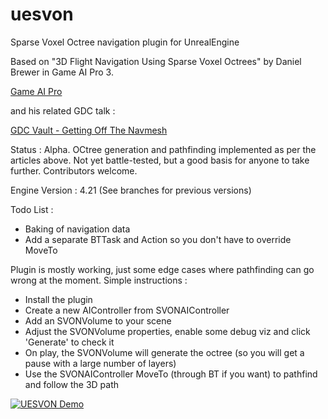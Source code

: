 # uesvon
Sparse Voxel Octree navigation plugin for UnrealEngine

Based on "3D Flight Navigation Using Sparse Voxel Octrees" by Daniel Brewer in Game AI Pro 3.

[Game AI Pro](https://www.gameaipro.com)

and his related GDC talk :

[GDC Vault - Getting Off The Navmesh](https://www.gdcvault.com/play/1022016/Getting-off-the-NavMesh-Navigating)

Status : Alpha. OCtree generation and pathfinding implemented as per the articles above. Not yet battle-tested, but a good basis for anyone to take further. Contributors welcome.

Engine Version : 4.21 (See branches for previous versions)

Todo List :

* Baking of navigation data
* Add a separate BTTask and Action so you don't have to override MoveTo

Plugin is mostly working, just some edge cases where pathfinding can go wrong at the moment. Simple instructions :

* Install the plugin
* Create a new AIController from SVONAIController
* Add an SVONVolume to your scene
* Adjust the SVONVolume properties, enable some debug viz and click 'Generate' to check it
* On play, the SVONVolume will generate the octree (so you will get a pause with a large number of layers)
* Use the SVONAIController MoveTo (through BT if you want) to pathfind and follow the 3D path

[![UESVON Demo](http://img.youtube.com/vi/84AFdg0ykwY/0.jpg)](http://www.youtube.com/watch?v=84AFdg0ykwY "Video Title")


